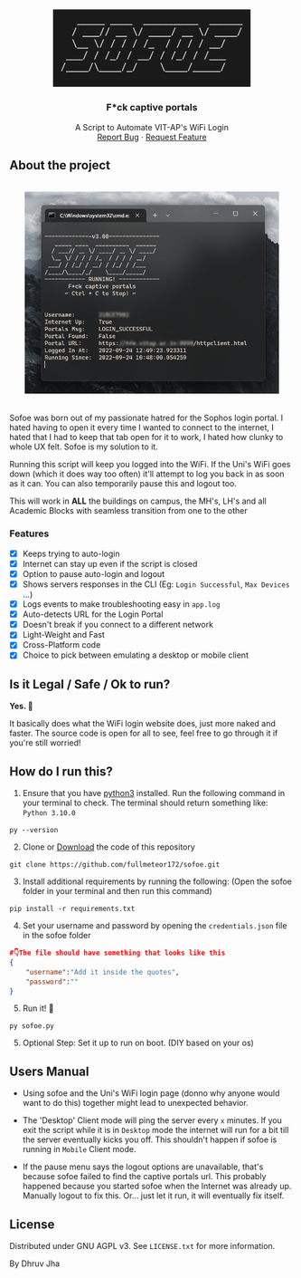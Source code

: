 

<div align="center">
  <a href="https://github.com/fullmeteor172/sofoe">
    <img src="images/logo.png" alt="Sofoe Logo" width="350">
  </a>
  <h3 align="center">F*ck captive portals</h3>
  <p align="center">
    A Script to Automate VIT-AP's WiFi Login
    <br />
    <a href="https://github.com/fullmeteor172/sofoe/issues">Report Bug</a>
    ·
    <a href="https://github.com/fullmeteor172/sofoe/issues">Request Feature</a>
    <br />
  </p>
</div>

## About the project
<br />
<div align="center">
    <img src="images/screenshot.png" alt="Sofoe Screenshot" width="450">
</div>
<br/>

Sofoe was born out of my passionate hatred for the Sophos login portal. I hated having to open it every time I wanted to connect to the internet, I hated that I had to keep that tab open for it to work, I hated how clunky to whole UX felt. Sofoe is my solution to it.

Running this script will keep you logged into the WiFi. If the Uni's WiFi goes down (which it does way too often) it'll attempt to log you back in as soon as it can. You can also temporarily pause this and logout too.

This will work in **ALL** the buildings on campus, the MH's, LH's and all Academic Blocks with seamless transition from one to the other

### Features
- [x] Keeps trying to auto-login
- [x] Internet can stay up even if the script is closed
- [x] Option to pause auto-login and logout
- [x] Shows servers responses in the CLI (Eg: `Login Successful`, `Max Devices` ...)
- [x] Logs events to make troubleshooting easy in `app.log`
- [x] Auto-detects URL for the Login Portal
- [x] Doesn't break if you connect to a different network
- [x] Light-Weight and Fast
- [x] Cross-Platform code
- [x] Choice to pick between emulating a desktop or mobile client

## Is it Legal / Safe / Ok to run?
**Yes. 🗿**

It basically does what the WiFi login website does, just more naked and faster.
The source code is open for all to see, feel free to go through it if you're still worried!

## How do I run this?
1. Ensure that you have [python3](https://www.python.org/downloads/) installed.
Run the following command in your terminal to check.
The terminal should return something like: `Python 3.10.0`
```
py --version
```
2. Clone or [Download](https://github.com/fullmeteor172/sofoe/archive/refs/heads/main.zip) the code of this repository
```
git clone https://github.com/fullmeteor172/sofoe.git
```
3. Install additional requirements by running the following:
(Open the sofoe folder in your terminal and then run this command)
```
pip install -r requirements.txt
```
4. Set your username and password by opening the `credentials.json` file in the sofoe folder
```json
#👇The file should have something that looks like this
{
    "username":"Add it inside the quotes",
    "password":""
}
```
5. Run it! 🎊
```
py sofoe.py
```

5. Optional Step: Set it up to run on boot. (DIY based on your os)

## Users Manual
- Using sofoe and the Uni's WiFi login page (donno why anyone would want to do this) together might lead to unexpected behavior.

- The 'Desktop' Client mode will ping the server every `x` minutes.
If you exit the script while it is in `Desktop` mode the internet will run for a
bit till the server eventually kicks you off. This shouldn't happen if sofoe is
running in `Mobile` Client mode.

- If the pause menu says the logout options are unavailable, that's because sofoe
failed to find the captive portals url. This probably happened because you started
sofoe when the Internet was already up. Manually logout to fix this.
Or... just let it run, it will eventually fix itself.

## License
Distributed under GNU AGPL v3. See `LICENSE.txt` for more information.

By Dhruv Jha
